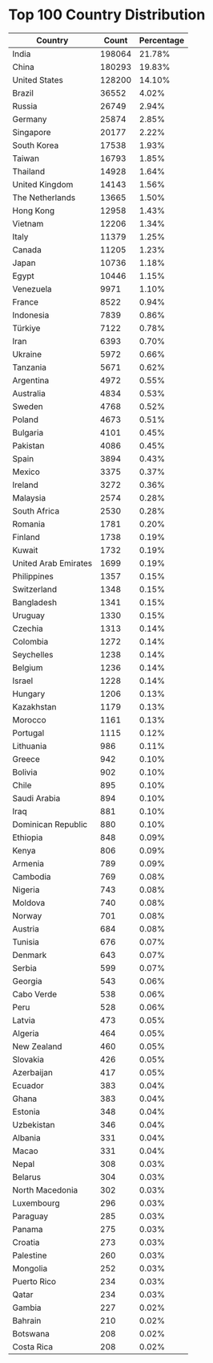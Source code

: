 # Top 100 Country Distribution
| Country | Count | Percentage |
|----|----|----|
| India | 198064 | 21.78% |
| China | 180293 | 19.83% |
| United States | 128200 | 14.10% |
| Brazil | 36552 | 4.02% |
| Russia | 26749 | 2.94% |
| Germany | 25874 | 2.85% |
| Singapore | 20177 | 2.22% |
| South Korea | 17538 | 1.93% |
| Taiwan | 16793 | 1.85% |
| Thailand | 14928 | 1.64% |
| United Kingdom | 14143 | 1.56% |
| The Netherlands | 13665 | 1.50% |
| Hong Kong | 12958 | 1.43% |
| Vietnam | 12206 | 1.34% |
| Italy | 11379 | 1.25% |
| Canada | 11205 | 1.23% |
| Japan | 10736 | 1.18% |
| Egypt | 10446 | 1.15% |
| Venezuela | 9971 | 1.10% |
| France | 8522 | 0.94% |
| Indonesia | 7839 | 0.86% |
| Türkiye | 7122 | 0.78% |
| Iran | 6393 | 0.70% |
| Ukraine | 5972 | 0.66% |
| Tanzania | 5671 | 0.62% |
| Argentina | 4972 | 0.55% |
| Australia | 4834 | 0.53% |
| Sweden | 4768 | 0.52% |
| Poland | 4673 | 0.51% |
| Bulgaria | 4101 | 0.45% |
| Pakistan | 4086 | 0.45% |
| Spain | 3894 | 0.43% |
| Mexico | 3375 | 0.37% |
| Ireland | 3272 | 0.36% |
| Malaysia | 2574 | 0.28% |
| South Africa | 2530 | 0.28% |
| Romania | 1781 | 0.20% |
| Finland | 1738 | 0.19% |
| Kuwait | 1732 | 0.19% |
| United Arab Emirates | 1699 | 0.19% |
| Philippines | 1357 | 0.15% |
| Switzerland | 1348 | 0.15% |
| Bangladesh | 1341 | 0.15% |
| Uruguay | 1330 | 0.15% |
| Czechia | 1313 | 0.14% |
| Colombia | 1272 | 0.14% |
| Seychelles | 1238 | 0.14% |
| Belgium | 1236 | 0.14% |
| Israel | 1228 | 0.14% |
| Hungary | 1206 | 0.13% |
| Kazakhstan | 1179 | 0.13% |
| Morocco | 1161 | 0.13% |
| Portugal | 1115 | 0.12% |
| Lithuania | 986 | 0.11% |
| Greece | 942 | 0.10% |
| Bolivia | 902 | 0.10% |
| Chile | 895 | 0.10% |
| Saudi Arabia | 894 | 0.10% |
| Iraq | 881 | 0.10% |
| Dominican Republic | 880 | 0.10% |
| Ethiopia | 848 | 0.09% |
| Kenya | 806 | 0.09% |
| Armenia | 789 | 0.09% |
| Cambodia | 769 | 0.08% |
| Nigeria | 743 | 0.08% |
| Moldova | 740 | 0.08% |
| Norway | 701 | 0.08% |
| Austria | 684 | 0.08% |
| Tunisia | 676 | 0.07% |
| Denmark | 643 | 0.07% |
| Serbia | 599 | 0.07% |
| Georgia | 543 | 0.06% |
| Cabo Verde | 538 | 0.06% |
| Peru | 528 | 0.06% |
| Latvia | 473 | 0.05% |
| Algeria | 464 | 0.05% |
| New Zealand | 460 | 0.05% |
| Slovakia | 426 | 0.05% |
| Azerbaijan | 417 | 0.05% |
| Ecuador | 383 | 0.04% |
| Ghana | 383 | 0.04% |
| Estonia | 348 | 0.04% |
| Uzbekistan | 346 | 0.04% |
| Albania | 331 | 0.04% |
| Macao | 331 | 0.04% |
| Nepal | 308 | 0.03% |
| Belarus | 304 | 0.03% |
| North Macedonia | 302 | 0.03% |
| Luxembourg | 296 | 0.03% |
| Paraguay | 285 | 0.03% |
| Panama | 275 | 0.03% |
| Croatia | 273 | 0.03% |
| Palestine | 260 | 0.03% |
| Mongolia | 252 | 0.03% |
| Puerto Rico | 234 | 0.03% |
| Qatar | 234 | 0.03% |
| Gambia | 227 | 0.02% |
| Bahrain | 210 | 0.02% |
| Botswana | 208 | 0.02% |
| Costa Rica | 208 | 0.02% |
